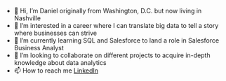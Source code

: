 - 👋 Hi, I’m Daniel originally from Washington, D.C. but now living in Nashville
- 👀 I’m interested in a career where I can translate big data to tell a story where businesses can strive
- 🌱 I’m currently learning SQL and Salesforce to land a role in Salesforce Business Analyst
- 💞️ I’m looking to collaborate on different projects to acquire in-depth knowledge about data analytics
- 📫 How to reach me [LinkedIn](linkedin.com/in/drosalesv)

<!---
danielrv91/danielrv91 is a ✨ special ✨ repository because its `README.md` (this file) appears on your GitHub profile.
You can click the Preview link to take a look at your changes.
--->
